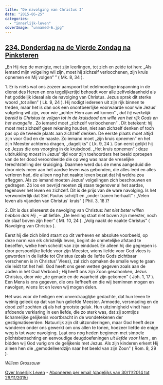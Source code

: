 ```yaml
---
title: "De navolging van Christus I"
date: "2015-06-25"
categories: 
  - "innerlijk-leven"
coverImage: "unnamed-6.jpg"
---
```


## [234\. Donderdag na de Vierde Zondag na Pinksteren](http://ift.tt/1GIVvyV)

„En Hij riep de menigte, met zijn leerlingen, tot zich en zeide tot hen: „Als iemand mijn volgeling wil zijn, moet hij zichzelf verloochenen, zijn kruis opnemen en Mij volgen” ” ( Mk. 8, 34 ).

1\. Er is niets wat ons zozeer aanspoort tot edelmoedige inspanning in de dienst des Heren en ons tegelijkertijd behoedt voor alle zelfvoldaanheid als het goddelijk ideaal als de navolging van Christus. Jezus sprak dit sterke woord „tot allen” ( Lk. 9, 24 ). Hij nodigt iedereen uit zijn rijk binnen te treden, maar het is dan ook een onontbeerlijke voorwaarde voor wie Jezus' volgeling wil zijn, voor wie „achter Hem aan wil komen” , _dat hij werkelijk bereid is Christus te volgen tot in de kruisdood om wille van het rijk Gods en het evangelie_ . Zo iemand moet „zichzelf verloochenen” . Dit betekent: hij moet met zichzelf geen rekening houden, niet aan zichzelf denken of toch pas op de tweede plaats aan zichzelf denken. De eerste plaats moet altijd zijn voor God en de naaste. Zo iemand moet „zijn kruis opnemen” en het zijn Meester achterna dragen, „dagelijks” ( Lk. 9, 24 ). Dan eerst gelijkt hij op Jezus die ons voorging in de kruisdood. „Het kruis opnemen” : deze uitdrukking _moest_ in Jezus' tijd voor zijn toehoorders het beeld oproepen van de ter dood veroordeelde die op weg was naar de vreselijke terechtstelling der kruisiging. Daarmee werd dus de mens aangeduid die door niets meer aan het aardse leven was gebonden, die alles leed en alles verloren had, die alleen nog het naakte leven bezat dat hij weldra zou afleggen. Als zo iemand moeten Jezus' volgelingen zich beschouwen en gedragen. Zó los en bevrijd moeten zij staan tegenover al het aardse, tegenover het leven en zichzelf. Dit is de prijs van de ware navolging. Is het verwonderlijk dat Sint Paulus schrijft en „onder tranen herhaalt” : „Velen leven als vijanden van Christus' kruis” ( Phil. 3, 18 )?

2\. Dit is dus allereerst de navolging van Christus: _het niet beter willen hebben dan Hij_ , – uit liefde. „De leerling staat niet boven zijn meester, noch de slaaf boven zijn heer” ( Mt. 10, 24 ). „Volg naakt de naakte Christus” ( Navolging van Christus ).

Eerst hij die zich blind staart op dit verheven en absolute voorbeeld, op deze norm van elk christelijk leven, begint de onmetelijke afstand te beseffen, welke hem scheidt van zijn einddoel. En alleen hij die gegrepen is door persoonlijke liefde voor zijn Meester, wiens liefde voor God vlees is geworden in de liefde tot Christus (zoals de liefde Gods zichtbaar verschenen is in Christus' Vlees), zal zich opmaken de smalle weg te gaan die leidt tot het heil. God heeft ons geen wetten gegeven zoals aan de Joden in het Oud Verbond ; Hij heeft ons zijn Zoon geschonken, Jezus Christus, door wie „de genade en de waarheid zijn gekomen” ( Joh. 1, 17 ). Een Mens is ons gegeven, die ons liefheeft en die wij beminnen mogen en navolgen, wiens lot en leven wij mogen delen.

Het was voor de heiligen een onverdraaglijke gedachte, dat hun leven te weinig geleek op dat van hun geliefde Meester. Armoede, versmading en de dood zelf zochten zij als het grootste geluk. Hun uitzinnigheid vindt haar afdoende verklaring in een liefde, die zo sterk was, dat zij somtijds lichamelijke gelijkenis voortbracht in de wondetekenen der gestigmatiseerden. Natuurlijk zijn dit uitzonderingen, maar God heeft deze wonderen onder ons gewerkt om ons allen te tonen, hoezeer liefde de enige weg is tot ware navolging. Laat ons nog heden beginnen met simpele plichtsbetrachting en eenvoudige deugdoefeningen _uit liefde voor Hem_ , en bidden wij God vurig om de gelijkenis met Jezus. Als zijn kinderen erkent Hij alleen hen die „gemodelleerdzijn naar het beeld van zijn Zoon” ( Rom. 8, 29 ).

_Willem Grossouw_

[Over Innerlijk Leven](http://ift.tt/1y6X5mY) - [Abonneren per email (dagelijks van 30/11/2014 tot 29/11/2015)](http://eepurl.com/9P3DT)
